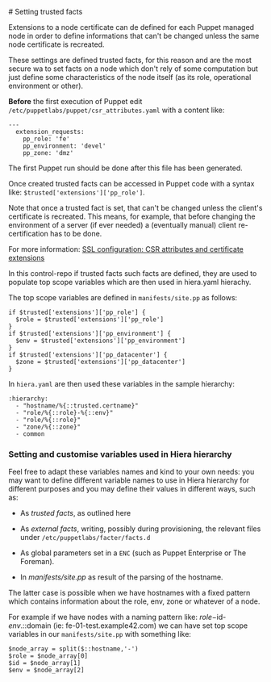 # Setting trusted facts

Extensions to a node certificate can de defined for each Puppet managed node in order to define informations that can't be changed unless the same node certificate is recreated.

These settings are defined trusted facts, for this reason and are the most secure wa to set facts on a node which don't rely of some computation but just define some characteristics of the node itself (as its role, operational environment or other).

**Before** the first execution of Puppet edit ```/etc/puppetlabs/puppet/csr_attributes.yaml``` with a content like:

    ---
      extension_requests:
        pp_role: 'fe'
        pp_environment: 'devel'
        pp_zone: 'dmz'

The first Puppet run should be done after this file has been generated.

Once created trusted facts can be accessed in Puppet code with a syntax like: ```$trusted['extensions']['pp_role']```.

Note that once a trusted fact is set, that can't be changed unless the client's certificate is recreated. This means, for example, that before changing the environment of a server (if ever needed) a (eventually manual) client re-certification has to be done. 

For more information: [SSL configuration: CSR attributes and certificate extensions](https://docs.puppet.com/puppet/latest/reference/ssl_attributes_extensions.html)

In this control-repo if trusted facts such facts are defined, they are used to populate top scope variables which are then used in hiera.yaml hierachy.

The top scope variables are defined in ```manifests/site.pp``` as follows:

    if $trusted['extensions']['pp_role'] {
      $role = $trusted['extensions']['pp_role']
    }
    if $trusted['extensions']['pp_environment'] {
      $env = $trusted['extensions']['pp_environment']
    }
    if $trusted['extensions']['pp_datacenter'] {
      $zone = $trusted['extensions']['pp_datacenter']
    }

In ```hiera.yaml``` are then used these variables in the sample hierarchy:

    :hierarchy:
      - "hostname/%{::trusted.certname}"
      - "role/%{::role}-%{::env}"
      - "role/%{::role}"
      - "zone/%{::zone}"
      - common

### Setting and customise variables used in Hiera hierarchy

Feel free to adapt these variables names and kind to your own needs: you may want to define different variable names to use in Hiera hierarchy for different purposes and you may define their values in different ways, such as:

  - As *trusted facts*, as outlined here

  - As *external facts*, writing, possibly during provisioning, the relevant files under ```/etc/puppetlabs/facter/facts.d```

  - As global parameters set in a ```ENC``` (such as Puppet Enterprise or The Foreman).

  - In *manifests/site.pp* as result of the parsing of the hostname.

The latter case is possible when we have hostnames with a fixed pattern which contains information about the role, env, zone or whatever of a node.

For example if we have nodes with a naming pattern like: $role-$id-$env.$::domain (ie: fe-01-test.example42.com) we can have set top scope variables in our ```manifests/site.pp``` with something like:

    $node_array = split($::hostname,'-')
    $role = $node_array[0]
    $id = $node_array[1]
    $env = $node_array[2]


